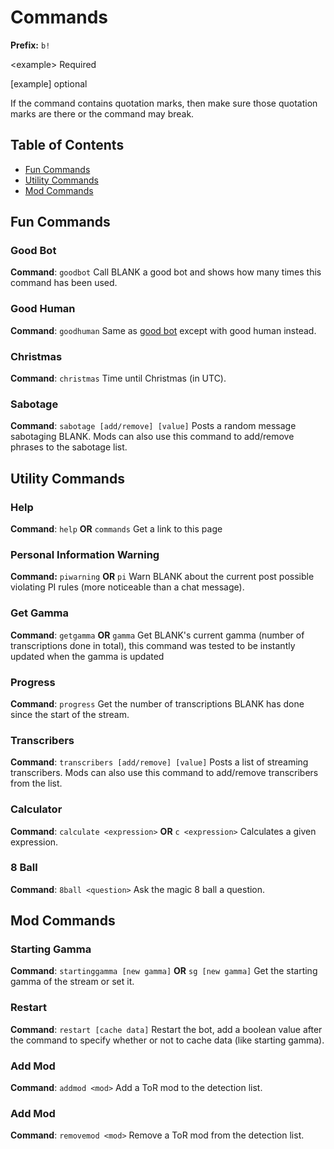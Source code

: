 # Commands
**Prefix:** `b!`

&lt;example> Required

[example] optional

If the command contains quotation marks, then make sure those quotation marks are there or the command may break.

## Table of Contents
- [Fun Commands](#fun-commands)
- [Utility Commands](#utility-commands)
- [Mod Commands](#mod-commands)

## Fun Commands
### Good Bot
**Command**: `goodbot`
Call BLANK a good bot and shows how many times this command has been used.
### Good Human
**Command**: `goodhuman`
Same as [good bot](#good-bot) except with good human instead.
### Christmas
**Command**: `christmas`
Time until Christmas (in UTC).
### Sabotage
**Command**: `sabotage [add/remove] [value]`
Posts a random message sabotaging BLANK. Mods can also use this command to add/remove phrases to the sabotage list.

## Utility Commands
### Help
**Command**: `help` **OR** `commands`
Get a link to this page
### Personal Information Warning
**Command:** `piwarning` **OR** `pi`
Warn BLANK about the current post possible violating PI rules (more noticeable than a chat message).
### Get Gamma
**Command**: `getgamma` **OR** `gamma`
Get BLANK's current gamma (number of transcriptions done in total), this command was tested to be instantly updated when the gamma is updated
### Progress
**Command**: `progress`
Get the number of transcriptions BLANK has done since the start of the stream.
### Transcribers
**Command**: `transcribers [add/remove] [value]`
Posts a list of streaming transcribers. Mods can also use this command to add/remove transcribers from the list.
### Calculator
**Command**: `calculate <expression>` **OR** `c <expression>`
Calculates a given expression.
### 8 Ball
**Command**: `8ball <question>`
Ask the magic 8 ball a question.

## Mod Commands
### Starting Gamma
**Command**: `startinggamma [new gamma]` **OR** `sg [new gamma]`
Get the starting gamma of the stream or set it.
### Restart
**Command**: `restart [cache data]`
Restart the bot, add a boolean value after the command to specify whether or not to cache data (like starting gamma).
### Add Mod
**Command**: `addmod <mod>`
Add a ToR mod to the detection list.
### Add Mod
**Command**: `removemod <mod>`
Remove a ToR mod from the detection list.
